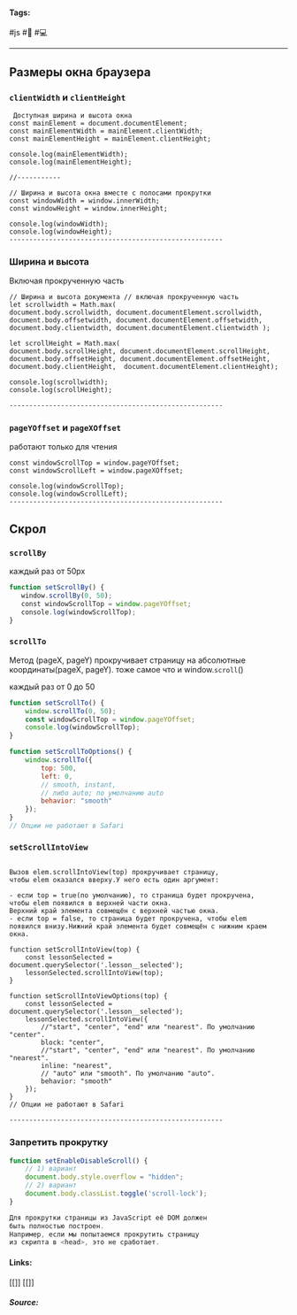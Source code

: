  #### Tags:
 #js #🌱  #💻  
 	
---	
## Размеры окна браузера 

### `clientWidth` и `clientHeight` 
```JS
 Доступная ширина и высота окна
const mainElement = document.documentElement;
const mainElementWidth = mainElement.clientWidth;
const mainElementHeight = mainElement.clientHeight;

console.log(mainElementWidth);
console.log(mainElementHeight);

//-----------

// Ширина и высота окна вместе с полосами прокрутки
const windowWidth = window.innerWidth;
const windowHeight = window.innerHeight;

console.log(windowWidth);
console.log(windowHeight);
------------------------------------------------------

```


### Ширина и высота 
Включая прокрученную часть 
```JS
// Ширина и высота документа // включая прокрученную часть
let scrollwidth = Math.max(
document.body.scrollwidth, document.documentElement.scrollwidth, document.body.offsetwidth, document.documentElement.offsetwidth, document.body.clientwidth, document.documentElement.clientwidth );

let scrollHeight = Math.max(
document.body.scrollHeight, document.documentElement.scrollHeight, document.body.offsetHeight, document.documentElement.offsetHeight,
document.body.clientHeight,  document.documentElement.clientHeight);

console.log(scrollwidth); 
console.log(scrollHeight);

------------------------------------------------------

```
	
	
### `pageYOffset`  и  `pageXOffset`

работают только для чтения
```JS
const windowScrollTop = window.pageYOffset;
const windowScrollLeft = window.pageXOffset;

console.log(windowScrollTop);
console.log(windowScrollLeft);
------------------------------------------------------

```


## Скрол 

### `scrollBy`
каждый раз от 50px
```js
function setScrollBy() {
   window.scrollBy(0, 50);
   const windowScrollTop = window.pageYOffset;
   console.log(windowScrollTop);
}
```
	
	
	
	
### `scrollTo`	
Метод (pageX, pageY) прокручивает страницу на абсолютные координаты(pageX, pageY).
тоже самое что и window.`scroll`()

каждый раз от 0 до 50 
```js
function setScrollTo() {
	window.scrollTo(0, 50);
	const windowScrollTop = window.pageYOffset;
	console.log(windowScrollTop);
}

function setScrollToOptions() {
	window.scrollTo({
		top: 500,
		left: 0,
		// smooth, instant,
		// либо auto; по умолчанию auto
		behavior: "smooth"
	});
}
// Опции не работают в Safari	
```

### `setScrollIntoView`
```JS

Вызов elem.scrollIntoView(top) прокручивает страницу,
чтобы elem оказался вверху.У него есть один аргумент:

- если top = true(по умолчанию), то страница будет прокручена,
чтобы elem появился в верхней части окна.
Верхний край элемента совмещён с верхней частью окна.
- если top = false, то страница будет прокручена, чтобы elem
появился внизу.Нижний край элемента будет совмещён с нижним краем окна.

function setScrollIntoView(top) {
	const lessonSelected = document.querySelector('.lesson__selected');
	lessonSelected.scrollIntoView(top);
}

function setScrollIntoViewOptions(top) {
	const lessonSelected = document.querySelector('.lesson__selected');
	lessonSelected.scrollIntoView({
		//"start", "center", "end" или "nearest". По умолчанию "center".
		block: "center",
		//"start", "center", "end" или "nearest". По умолчанию "nearest".
		inline: "nearest",
		// "auto" или "smooth". По умолчанию "auto".
		behavior: "smooth"
	});
}
// Опции не работают в Safari

------------------------------------------------------

```
	
### Запретить прокрутку
```js
function setEnableDisableScroll() {
	// 1) вариант 
	document.body.style.overflow = "hidden";
	// 2) вариант 
	document.body.classList.toggle('scroll-lock');
}

Для прокрутки страницы из JavaScript её DOM должен
быть полностью построен.
Например, если мы попытаемся прокрутить страницу
из скрипта в <head>, это не сработает.	
```
	
#### Links:
   [[]]	
   [[]]
	
##### Source:
   []()
	
		
	
